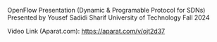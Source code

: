OpenFlow Presentation (Dynamic & Programable Protocol for SDNs)
Presented by Yousef Sadidi
Sharif University of Technology
Fall 2024

Video Link (Aparat.com): https://aparat.com/v/ojt2d37
